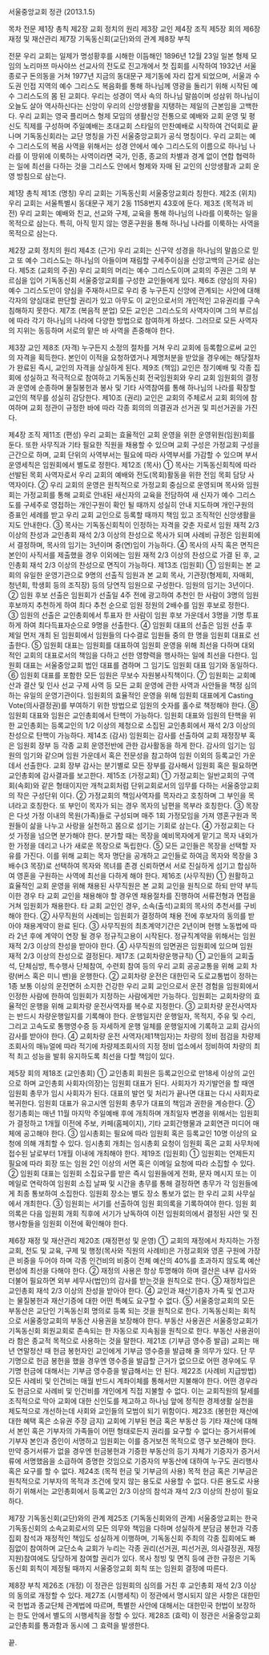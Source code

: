 서울중앙교회 정관 (2013.1.5)

목차
전문
제1장 총칙
제2장 교회 정치의 원리
제3장 교인
제4장 조직
제5장 회의
제6장 재정 및 재산관리
제7장 기독동신회(교단)와의 관계
제8장 부칙

전문
우리 교회는 일제가 명성황후를 시해한 이듬해인 1896년 12월 23일 일본 형제 모임의 노리마쯔 마사야쓰 선교사의 전도로 진고개에서 첫 집회를 시작하여 1932년 서울 종로구 돈의동을 거쳐 1977년 지금의 동대문구 제기동에 자리 잡게 되었으며, 서울과 수도권 인접 지역의 예수 그리스도 복음화를 통해 하나님께 영광을 돌리기 위해 시작된 예수 그리스도의 몸 된 교회다. 우리는 성경이 역사 속의 하나님 말씀이며 성삼위 하나님이 오늘도 살아 역사하신다는 신앙이 우리의 신앙생활을 지탱하는 제일의 근본임을 고백한다. 우리 교회는 영국 플리머스 형제 모임의 생활신앙 전통으로 예배와 교회 운영 및 평신도 직제를 구성하며 주일예배는 초대교회 스타일의 만찬예배로 시작하여 건덕회로 끝나며 기독동신회라는 교단 명칭을 가진 서울중앙교회가 공식 명칭이다. 우리 교회는 예수 그리스도의 복음 사역을 위해서는 성경 안에서 예수 그리스도의 이름으로 하나님 나라를 이 땅위에 이룩하는 사역이라면 국가, 인종, 종교의 차별과 경계 없이 연합 협력하는 일에 최선을 다하는 것을 그리스도 안에서 형제와 자매 된 교인의 신앙생활과 교회 운영 방침으로 삼는다.

제1장 총칙
제1조 (명칭) 우리 교회는 기독동신회 서울중앙교회라 칭한다.
제2조 (위치) 우리 교회는 서울특별시 동대문구 제기 2동 1158번지 43호에 둔다.
제3조 (목적과 비전) 우리 교회는 예배와 친교, 선교와 구제, 교육을 통해 하나님의 나라를 이룩하는 일을 목적으로 삼는다. 특히, 아직 믿지 않는 영혼구원을 통해 하나님 나라를 이룩하는 사역을 목적으로 삼는다.

제2장 교회 정치의 원리
제4조 (근거) 우리 교회는 신구약 성경을 하나님의 말씀으로 믿고 또 예수 그리스도는 하나님의 아들이며 재림할 구세주이심을 신앙고백의 근거로 삼는다.
제5조 (교회의 주권) 우리 교회의 머리는 예수 그리스도이며 교회의 주권은 그의 부르심을 입어 기독동신회 서울중앙교회를 구성한 교인들에게 있다.
제6조 (양심의 자유) 예수 그리스도만이 양심을 주재하시므로 우리 중 누구든지 신앙에 관계되는 사안에 대해 각자의 양심대로 판단할 권리가 있고 아무도 이 교인으로서의 개인적인 고유권리를 구속 침해하지 못한다.
제7조 (복음적 분업) 모든 교인은 그리스도의 사역자이며 그의 부르심에 따라 각기 하나님의 나라에 다양한 방법으로 참여하게 하셨다. 그러므로 모든 사역자의 지위는 동등하며 서로의 맡은 바 사역을 존중해야 한다.

제3장 교인
제8조 (자격) 누구든지 소정의 절차를 거쳐 우리 교회에 등록함으로써 교인의 자격을 획득한다. 본인이 이적을 요청하였거나 제명처분을 받았을 경우에는 해당절차가 완료된 즉시, 교인의 자격을 상실하게 된다.
제9조 (책임) 교인은 정기예배 및 각종 집회에 성실하고 적극적으로 참여하고 기독동신회 전국임원회와 우리 교회 임원회의 결정과 운영에 순종하며 물질봉헌과 봉사 및 기타 사역참여를 통해 하나님의 나라를 확장할 교인의 책무를 성실히 감당한다.
제10조 (권리) 교인은 교회의 주체로서 교회 회의에 참여하며 교회 정관이 규정한 바에 따라 각종 회의의 의결권과 선거권 및 피선거권을 가진다.

제4장 조직
제11조 (편성) 우리 교회는 효율적인 교회 운영을 위한 운영위원(임원)회를 둔다. 또한 사무직과 기타 필요한 직원을 채용할 수 있으며 교회 구성은 가정교회 구성을 근간으로 하며, 교회 단위의 사역부서는 필요에 따라 사역부서를 가감할 수 있으며 부서운영세칙은 임원회에서 별도로 정한다.
제12조 (목사)
① 목사는 기독동신회칙에 따라 선발된 목회 사역자로서 우리 교회의 예배와 전도(목회)활동을 위한 전임 목회 담당 사역자이다.
② 우리 교회의 운영은 원칙적으로 가정교회 중심으로 운영되며 목사와 임원회는 가정교회를 통해 교회로 안내된 새신자의 교육을 전담하여 새 신자가 예수 그리스도를 구세주로 영접하는 개인구원이 확인 될 때까지 성실히 안내 지도하며 개인구원의 증표인 세례를 받고 우리 교회 교인으로 등록할 때까지 책임 있고 조직적인 신앙생활을 지도 안내한다.
③ 목사는 기독동신회칙이 인정하는 자격을 갖춘 자로서 임원 재적 2/3 이상의 찬성과 교인총회 재석 2/3 이상의 찬성으로 목사가 되며 사례비 규정은 임원회에서 결정하며, 목사의 임기는 3년이며 중(연)임이 가능하다.
④ 목사의 사직 혹은 면직은 본인이 사직서를 제출했을 경우 이외에는 임원 재적 2/3 이상의 찬성으로 가결 된 후, 교인총회 재석 2/3 이상의 찬성으로 면직이 가능하다.
제13조 (임원회)
① 임원회는 본 교회의 유일한 운영기관으로 9명의 선출직 임원과  본 교회 목사, 기관장(형제회, 자매회, 청년회, 학생회 등의 조직장) 등의 당연직 임원으로 구성한다. 임원의 임기는 3년이다.
② 임원 후보 선출은 임원회가 선출일 4주 전에 광고하여 추천인 한 사람이 3명의 임원 후보까지 추천하게 하여 최다 추천 순으로 임원 정원의 2배수를 임원 후보로 정한다.
③ 임원의 선출은 교인총회에서 투표자 한 사람이 임원 후보 가운데서 3명을 기명 투표하게 하여 최다득표자순으로 9명을 선출한다.
④ 임원회 대표의 선출은 임원 선출 후 제일 먼저 개최 된 임원회에서 임원들의 다수결로 임원들 중의 한 명을 임원회 대표로 선출한다.
⑤ 임원회 대표는 임원회를 대표하여 임원회 운영을 위해 최선을 다하며 대외적인 교회의 대표로서의 책임을 다하고 선한 영향력을 행사하는 일에 최선을 다한다. 임원회 대표는 서울중앙교회 법인 대표를 겸하며 그 임기도 임원회 대표 임기와 동일하다.
⑥ 임원회 대표를 포함한 모든 임원은 무보수 자원봉사직책이다.
⑦ 임원회는 교회예산과 결산 및 인사 선교 구제 사역 등 모든 교회 운영에 관한 사역과 사안들을 책정 심의하는 유일의 운영기관이다. 임원회의 효율적인 운영을 위해 임원회 대표에게 Casting Vote(의사결정권)를 부여하기 위한 방법으로 임원의 숫자를 홀수로 책정해야 한다.
⑧ 임원회 대표와 임원은 교인총회에서 탄핵이 가능하다. 임원회 대표와 임원의 탄핵을 위한 교인총회는 등록교인의 1/2 이상의 제청으로 소집된 교인총회에서 재석 2/3 이상의 찬성으로 탄핵이 가능하다.
제14조 (감사) 임원회는 감사를 선출하여 교회 재정장부 혹은 임원회 장부 등 각종 교회 운영전반에 관한 감사활동을 하게 한다. 감사의 임기는 임원의 임기와 같으며 임원 가운데서 혹은 전문성을 참고하여 임원 이외의 등록교인 가운데서 선출한다. 교회 장부 감사는 분기별로 모든 장부를 감사해서 임원회 혹은 필요하면 교인총회에 감사결과를 보고한다.
제15조 (가정교회)
① 가정교회는 일반교회의 구역회(속회)와 같은 형태이지만 개척교회처럼 단위교회로서의 임무를 다하는 서울중앙교회의 작은 구성단위 이다.
② 가정교회의 책임사역자를 목자라고 호칭하며 그 부인을 목녀라고 호칭한다. 또 부인이 목자가 되는 경우 목자의 남편을 목부라 호칭한다.
③ 목장은 다섯 가정 이내의 목원(가족)들로 구성되며 매주 1회 가정모임을 가져 영혼구원과 목원들이 삶을 나누고 사랑을 실천하고 몸으로 섬기는 기회로 삼는다.
④ 가정교회는 다섯 가정을 넘으면 분가해야 한다. 분가할 때는 목장을 예비목자에게 맡기고 목자 내외가 한 가정을 데리고 나가 새로운 목장으로 독립한다.
⑤ 모든 교인들은 목장을 선택할 자유를 가진다. 이를 위해 교회는 목자 명단을 공개하고 교인들로 하여금 목자와 목장을 3배수(3 목장)로 선택하여 목자와 목녀를 존경 신뢰하면서 서로 진실하게 섬기고 합심하여 영혼을 구원하는 사역에 최선을 다하게 해야 한다.
제16조 (사무직원)
① 원활하고 효율적인 교회 운영을 위해 채용된 사무직원은 본 교회 교인을 원칙으로 하되 만약 부득이한 경우 타 교회 교인을 채용해야 할 경우엔 채용절차를 진행하여 서류전형과 면접을 거쳐 임원회가 채용한다. 타 교회 교인인 경우, 소속(출석)교회의 목사의 추천서를 구비해야 한다.
② 사무직원의 사례비는 임원회가 결정하여 채용 전에 후보자의 동의를 받아야 채용계약이 완료 된다.
③ 사무직원의 최초계약기간은 2년이며 현행 노동법에 따라 2년 후에 계약이 연장 될 경우 정규직고용이 시작된다. 정규직계약을 위해서는 임원 재적 2/3 이상의 찬성을 받아야 한다.
④ 사무직원의 임면권은 임원회에 있으며 임원 재적 2/3 이상의 찬성으로 결정된다.
제17조 (교회차량운행규칙)
① 교인들의 교회출석, 단체심방, 특수행사 단체참여, 수련회 참여 등의 우리 교회 공공교통을 위해 교회 차량(버스 혹은 미니 밴)을 운행한다.
② 교회차량 운전은 대한민국 도로교통법이 정하는 1종 보통 이상의 운전면허 소지한 건강한 우리 교회 교인으로서 운전 경험을 임원회에서 인정한 사람에 한하여 임원회가 지정하는 사람에게만 가능하다. 임원회는 교회차량의 효율적인 운행을 위해 교회차량 운전사역자를 복수로 지정한다.
③ 교회차량 운전사역자는 반드시 차량운행일지를 기록해야 한다. 운행일지란 운행일자, 목적지, 주유 및 수리, 그리고 고속도로 통행영수증 등 자세하게 운행 일체를 운행일지에 기록하고 교회 감사의 감사를 받아야 한다.
④ 교회차량 운전 사역자(제1책임자)는 차량의 정비 점검을 차량제조회사의 매뉴얼에 따라 적기에 차량제조회사의 지정 정비 업소에서 정비하여 차량의 최적 최고 성능을 발휘 유지하도록 최선을 다할 책임이 있다.

제5장 회의
제18조 (교인총회)
① 교인총회 회원은 등록교인으로 만18세 이상의 교인으로 하며 교인총회 사회자(의장)는 임원회 대표가 된다. 사회자가 자기발언을 할 때엔 임원회 총무가 임시 사회자가 된다. 대표의 발언 및 처리가 끝나면 대표는 다시 사회자로 복귀한다. 임원회 대표가 유고시엔 임원회 총무가 대표의 책임과 권한을 계승한다.
② 정기총회는 매년 11월 마지막 주일예배 후에 개최하며 개최일자 변경을 위해서는 임원회가 결정하고 1개월 이전에 주보, 카페(홈페이지), 기타 교회간행물과 교회연관 미디어 매체에 공고해야 한다.
③ 임시총회는 필요에 따라 임원회 혹은 등록교인 10명 이상의 요청에 의해 개최할 수 있다. 임시총회 개최는 임시총회 요청이 임원회 혹은 교회 사무처에 접수된 날로부터 1개월 이내에 개최해야 한다.
제19조 (임원회)
① 임원회는 언제든지 필요에 따라 회장 또는 임원 2인 이상의 서면 혹은 이메일 요청에 따라 소집할 수 있다.
② 임원회 대표는 임원회 소집요구를 받은 즉시 임원들에게 전화, 문자 메시지 또는 이메일로 연락하여 임원회 소집 날짜 및 시간을 총무를 통해 결정하면 총무가 각 임원들에게 최종 통보하여 소집한다. 임원회 장소는 별도 장소 통보가 없는 한 우리 교회 사무실에서 개최한다.
③ 임원회는 서기를 선출하여 임원 회의록을 기록하여야 한다. 임원 회의록은 다음 임원회 개회 직후에 서기가 낭독하여 이전 임원회의에서 결정된 사안 및 진행사항들을 임원회 이전에 확인해야 한다.

제6장 재정 및 재산관리
제20조 (재정편성 및 운영)
① 교회의 재정에서 차지하는 가정교회, 전도 및 교육, 구제 및 행정(목사와 직원의 사례비)은 가정교회와 영혼 구원에 가장 큰 비중을 두어야 하며 각종 인건비의 비중이 전체 예산의 40%를 초과하지 않도록 예산편성에 최선을 다해야 한다.
② 재정의 사용은 항상 투명해야 하며 결산은 내부 감사와 더불어 필요하면 외부 세무사(법인)의 감사를 받는것을 원칙으로 한다.
③ 재정차입은 교인총회 재석 2/3 이상의 찬성을 받아야 한다.
④ 교인과 재산기증자 가족 및 연고자는 물질봉헌과 재산기증에 대한 어떤 특혜도 요구할 수 없다.
⑤ 서울중앙교회의 모든 부동산은 교단인 기독동신회 명의로 등록 되는 것을 원칙으로 한다. 기독동신회는 회칙으로 서울중앙교회의 부동산 사용권을 보장해야 한다. 부동산 사용권은 서울중앙교회가 기독동신회 회원교회로 존속되는 한 자동으로 지속됨을 원칙으로 한다. 부동산 사용권이라 함은 종교적 목적으로 사용하는 것을 말한다.
제21조 (기부금 영수증 발급) 교회는 매년 연말정산 때 헌금 봉헌자인 교인에게 기부금 영수증을 발급해 줄 의무가 있다. 단 무기명으로 헌금 봉헌을 했을 경우엔 영수증을 발급할 근거가 없으므로 어떤 경우에도 무기명 헌금에 대해서는 기부금 영수증을 발급해서는 안 된다.
제22조 (사례비 지급방법) 모든 사례비 및 인건비는 매월 반드시 계좌이체를 통해서만 지불해야 한다. 어떤 경우라도 현금으로 사례비 및 인건비를 개인에게 직접 지불할 수 없다. 이는 교회직원의 탈세를 조직적으로 막아 교회에 대한 신인도를 제고하고 하나님 앞에 정직한 경제생활 실천을 제도적으로 개선하는데 사회와 교인들의 모범이 되기 위함이다.
제23조 (봉헌한 재산에 대한 혜택 혹은 소유권 주장 금지) 교회에 기부된 현금 혹은 부동산 등 기타 재산에 대해서 본인 혹은 기부자의 가족들이 어떤 형태로든지 권리를 요구할 수 없다는 증거서류에 기부자 본인과 증인이 서명하고 임원회는 이를 증거보전 목적으로 영구 보관해야 한다. 만약 증거서류가 없을 경우엔 헌금봉헌과 기증한 부동산의 등기 자체가 기증자가 증거서류에 서명했음을 소급하여 증명한 것임으로 기증자의 부동산에 대하여 누구도 권리행사 혹은 요구를 할 수 없다.
제24조 (목적 헌금 및 기부금의 사용) 목적 헌금 혹은 기부금은 원칙적으로 기부자의 목적과 조건에 맞지 않는 용도로 사용할 수 없다. 다른 용도로 사용하기 위해서는 교인총회에서 등록교인 2/3 이상의 참석과 재석 2/3 이상의 찬성이 필요하다.

제7장 기독동신회(교단)와의 관계
제25조 (기독동신회와의 관계) 서울중앙교회는 한국기독동신회의 소속교회로서의 모든 의무와 책임을 다하며 성실하게 분담금 봉헌과 각종 집회 참석과 재정적인 책임도 성실하게 이행하며, 기독동신회 주최의 각종 집회에도 빠짐없이 참여하며 교단소속 교회가 누리는 각종 권리(선거권, 피선거권, 의사결정권, 재정지원)참여에도 당당하게 참여할 권리가 있다. 목사 청빙 및 면직 등에 관한 규정은 기독동신회 회칙이 제정될 때까지 서울중앙교회 회칙 또는 임원회 결정에 따른다.

제8장 부칙
제26조 (개정) 이 정관은 임원회의 심의를 거친 후 교인총회 재석 2/3 이상의 동의로 개정할 수 있다.
제27조 (시행세칙) 이 정관에서 명시되지 않은 사항은 대한민국 헌법과 종교단체 관계법에 따르며, 특별한 사안에 대해서는 대한민국 헌법이 보장하는 한도 안에서 별도의 시행세칙을 정할 수 있다.
제28조 (효력) 이 정관은 서울중앙교회 교인총회를 통과함과 동시에 그 효력을 발생한다.

끝.